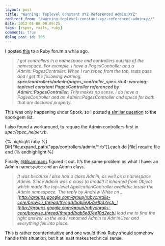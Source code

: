 ```yaml
---
layout: post
title: "Warning: Toplevel Constant XYZ Referenced Admin:XYZ"
redirect_from: "/warning-toplevel-constant-xyz-referenced-adminxyz/"
date: 2012-01-08 00:09:25
tags: [rspec, rails, ruby]
comments: true
dblog_post_id: 306
---
```

I posted [this](http://www.ruby-forum.com/topic/1506818) to a Ruby forum a while ago.

> _I got controllers in a namespace and controllers outside of the namespace. For example, I have a PagesController and a Admin::PagesController. When I run rspec from the top, tests pass and I get the following warning: __spec/controllers/admin/pages_controller_spec.rb:4: warning: toplevel constant PagesController referenced by Admin::PagesController.__ This makes no sense. I do have a PagesController and an Admin::PagesController and specs for both that are declared properly._

This was only happening under Spork, so I posted [a similar question](http://groups.google.com/group/sporkgem/browse_thread/thread/54dfd1e885ad5373) to the sporkgem list.

I also found a workaround, to require the Admin controllers first in _spec/spec_helper.rb_.

{% highlight ruby %}
Dir[File.expand_path("app/controllers/admin/\*.rb")].each do |file|
  require file
end
{% endhighlight %}

Finally, [@tilsammans](https://twitter.com/#!/tilsammans) figured it out. It’s the same problem as what I have: an Admin namespace and an Admin class.

> _It was because I also had a class Admin, as well as a namespace Admin. Since Admin was a class (a model) it inherited from Object which made the top-level ApplicationController available inside the Admin namespace. The reply by Andrew White on _ [_http://groups.google.com/group/rubyonrails-core/browse_thread/thread/bab5e87ee10d2ecb_](http://groups.google.com/group/rubyonrails-core/browse_thread/thread/bab5e87ee10d2ecb)_ lead me to find the right answer. In the end I renamed Admin to AdminUser and everything fell into place._

This is rather counterintuitive and one would think Ruby should somehow handle this situation, but it at least makes technical sense.
